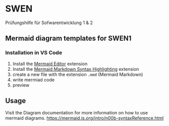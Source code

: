 # SWEN

Prüfungshilfe für Sofwarentwicklung 1 & 2


## Mermaid diagram templates for SWEN1

### Installation in VS Code

1. Install the [Mermaid Editor](https://marketplace.visualstudio.com/items?itemName=tomoyukim.vscode-mermaid-editor) extension
2. Install the [Mermaid Markdown Syntax Highlighting](https://marketplace.visualstudio.com/items?itemName=bpruitt-goddard.mermaid-markdown-syntax-highlighting) extension
3. create a new file with the extension `.mmd` (Mermaid Markdown)
4. write mermiad code
5. preview

## Usage
Visit the Diagram documentation for more information on how to use mermaid diagrams.
https://mermaid.js.org/intro/n00b-syntaxReference.html
